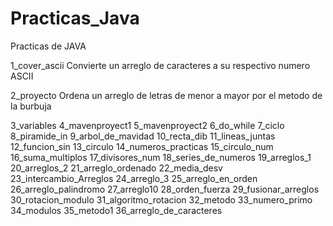# Practicas_Java
Practicas de JAVA

1_cover_ascii
Convierte un arreglo de caracteres a su respectivo numero ASCII

2_proyecto
Ordena un arreglo de letras de menor a mayor por el metodo de la burbuja

3_variables
4_mavenproyect1
5_mavenproyect2
6_do_while
7_ciclo
8_piramide_in
9_arbol_de_mavidad
10_recta_dib
11_lineas_juntas
12_funcion_sin
13_circulo
14_numeros_practicas
15_circulo_num
16_suma_multiplos
17_divisores_num
18_series_de_numeros
19_arreglos_1
20_arreglos_2
21_arreglo_ordenado
22_media_desv
23_intercambio_Arreglos
24_arreglo_3
25_arreglo_en_orden
26_arreglo_palindromo
27_arreglo10
28_orden_fuerza
29_fusionar_arreglos
30_rotacion_modulo
31_algoritmo_rotacion
32_metodo
33_numero_primo
34_modulos
35_metodo1
36_arreglo_de_caracteres
